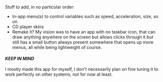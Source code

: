 Stuff to add, in no particular order:
- In-app menu(s) to control variables such as speed, acceleration, size, so on
- CD player skins
- Remake it? My vision was to have an app with no taskbar icon, that can draw anything anywhere on the screen but allows clicks through it *but* still has a small button always present somewhere that opens up more menus, all while being lightweight of course.

#### *KEEP IN MIND*
I mostly made this app for myself, I don't necessarily plan on fine tuning it to work perfectly on other systems, not for now at least.